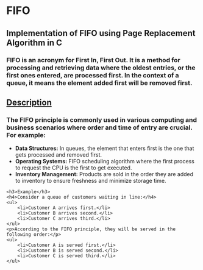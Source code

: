 # FIFO
<h2> Implementation of FIFO using Page Replacement Algorithm in C</h2>
<h3>FIFO is an acronym for First In, First Out. It is a method for processing and retrieving data where the oldest entries, or the first ones entered, are processed first. In the context of a queue, it means the element added first will be removed first.</h3>
<u><h2>Description</h2></u>
    <h3>The FIFO principle is commonly used in various computing and business scenarios where order and time of entry are crucial. For example:</h3>
    <ul>
        <li><strong>Data Structures:</strong> In queues, the element that enters first is the one that gets processed and removed first.</li>
        <li><strong>Operating Systems:</strong> FIFO scheduling algorithm where the first process to request the CPU is the first to get executed.</li>
        <li><strong>Inventory Management:</strong> Products are sold in the order they are added to inventory to ensure freshness and minimize storage time.</li>
    </ul>

    <h3>Example</h3>
    <h4>Consider a queue of customers waiting in line:</h4>
    <ul>
        <li>Customer A arrives first.</li>
        <li>Customer B arrives second.</li>
        <li>Customer C arrives third.</li>
    </ul>
    <p>According to the FIFO principle, they will be served in the following order:</p>
    <ul>
        <li>Customer A is served first.</li>
        <li>Customer B is served second.</li>
        <li>Customer C is served third.</li>
    </ul>
</body>
</html>

